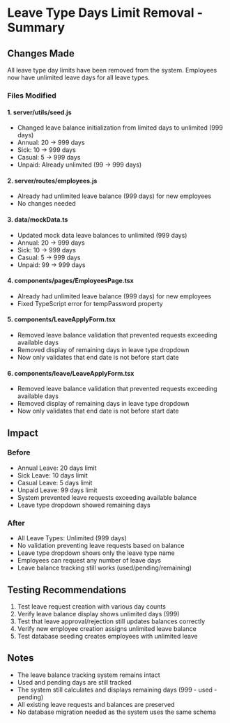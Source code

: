# Leave Type Days Limit Removal - Summary

## Changes Made

All leave type day limits have been removed from the system. Employees now have unlimited leave days for all leave types.

### Files Modified

#### 1. **server/utils/seed.js**
- Changed leave balance initialization from limited days to unlimited (999 days)
- Annual: 20 → 999 days
- Sick: 10 → 999 days  
- Casual: 5 → 999 days
- Unpaid: Already unlimited (99 → 999 days)

#### 2. **server/routes/employees.js**
- Already had unlimited leave balance (999 days) for new employees
- No changes needed

#### 3. **data/mockData.ts**
- Updated mock data leave balances to unlimited (999 days)
- Annual: 20 → 999 days
- Sick: 10 → 999 days
- Casual: 5 → 999 days
- Unpaid: 99 → 999 days

#### 4. **components/pages/EmployeesPage.tsx**
- Already had unlimited leave balance (999 days) for new employees
- Fixed TypeScript error for tempPassword property

#### 5. **components/LeaveApplyForm.tsx**
- Removed leave balance validation that prevented requests exceeding available days
- Removed display of remaining days in leave type dropdown
- Now only validates that end date is not before start date

#### 6. **components/leave/LeaveApplyForm.tsx**
- Removed leave balance validation that prevented requests exceeding available days
- Removed display of remaining days in leave type dropdown
- Now only validates that end date is not before start date

## Impact

### Before
- Annual Leave: 20 days limit
- Sick Leave: 10 days limit
- Casual Leave: 5 days limit
- Unpaid Leave: 99 days limit
- System prevented leave requests exceeding available balance
- Leave type dropdown showed remaining days

### After
- All Leave Types: Unlimited (999 days)
- No validation preventing leave requests based on balance
- Leave type dropdown shows only the leave type name
- Employees can request any number of leave days
- Leave balance tracking still works (used/pending/remaining)

## Testing Recommendations

1. Test leave request creation with various day counts
2. Verify leave balance display shows unlimited days (999)
3. Test that leave approval/rejection still updates balances correctly
4. Verify new employee creation assigns unlimited leave balance
5. Test database seeding creates employees with unlimited leave

## Notes

- The leave balance tracking system remains intact
- Used and pending days are still tracked
- The system still calculates and displays remaining days (999 - used - pending)
- All existing leave requests and balances are preserved
- No database migration needed as the system uses the same schema
